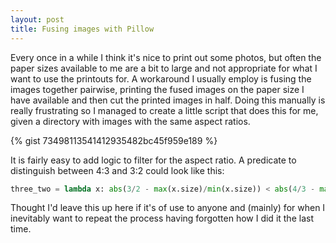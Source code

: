 ```yaml
---
layout: post
title: Fusing images with Pillow
---
```


Every once in a while I think it's nice to print out some photos, but often the paper sizes available to me are a bit to large and not appropriate for what I want to use the printouts for. A workaround I usually employ is fusing the images together pairwise, printing the fused images on the paper size I have available and then cut the printed images in half. Doing this manually is really frustrating so I managed to create a little script that does this for me, given a directory with images with the same aspect ratios.

{% gist 73498113541412935482bc45f959e189 %}

It is fairly easy to add logic to filter for the aspect ratio. A predicate to distinguish between 4:3 and 3:2 could look like this:

```python
three_two = lambda x: abs(3/2 - max(x.size)/min(x.size)) < abs(4/3 - max(x.size)/min(x.size))
```

Thought I'd leave this up here if it's of use to anyone and (mainly) for when I inevitably want to repeat the process having forgotten how I did it the last time.
